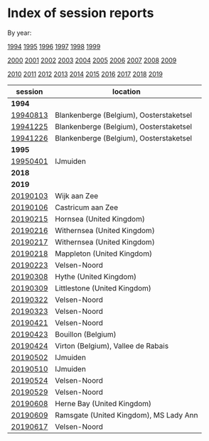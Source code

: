 # Index of session reports

By year:

[1994](reports/year/1994.md)
[1995](reports/year/1995.md)
[1996](reports/year/1996.md)
[1997](reports/year/1997.md)
[1998](reports/year/1998.md)
[1999](reports/year/1999.md)

[2000](reports/year/2000.md)
[2001](reports/year/2001.md)
[2002](reports/year/2002.md)
[2003](reports/year/2003.md)
[2004](reports/year/2004.md)
[2005](reports/year/2005.md)
[2006](reports/year/2006.md)
[2007](reports/year/2007.md)
[2008](reports/year/2008.md)
[2009](reports/year/2009.md)

[2010](reports/year/2010.md)
[2011](reports/year/2011.md)
[2012](reports/year/2012.md)
[2013](reports/year/2013.md)
[2014](reports/year/2014.md)
[2015](reports/year/2015.md)
[2016](reports/year/2016.md)
[2017](reports/year/2017.md)
[2018](reports/year/2018.md)
[2019](reports/year/2019.md)


session | location |
---|-------|
**1994** | |
[19940813](reports/19940813.md) | Blankenberge (Belgium), Oosterstaketsel |
[19941225](reports/19941225.md) | Blankenberge (Belgium), Oosterstaketsel |
[19941226](reports/19941226.md) | Blankenberge (Belgium), Oosterstaketsel |
**1995** | |
[19950401](reports/19950401.md) | IJmuiden |
**2018** | |
**2019** | |
[20190103](reports/template.md) | Wijk aan Zee |
[20190106](reports/template.md) | Castricum aan Zee |
[20190215](reports/template.md) | Hornsea (United Kingdom) |
[20190216](reports/template.md) | Withernsea (United Kingdom) |
[20190217](reports/template.md) | Withernsea (United Kingdom) |
[20190218](reports/template.md) | Mappleton (United Kingdom) |
[20190223](reports/template.md) | Velsen-Noord |
[20190308](reports/template.md) | Hythe (United Kingdom) |
[20190309](reports/template.md) | Littlestone (United Kingdom) |
[20190322](reports/template.md) | Velsen-Noord |
[20190323](reports/template.md) | Velsen-Noord |
[20190421](reports/template.md) | Velsen-Noord |
[20190423](reports/template.md) | Bouillon (Belgium) |
[20190424](reports/template.md) | Virton (Belgium), Vallee de Rabais |
[20190502](reports/template.md) | IJmuiden |
[20190510](reports/template.md) | IJmuiden |
[20190524](reports/template.md) | Velsen-Noord |
[20190529](reports/template.md) | Velsen-Noord |
[20190608](reports/template.md) | Herne Bay (United Kingdom) |
[20190609](reports/template.md) | Ramsgate (United Kingdom), MS Lady Ann |
[20190617](reports/template.md) | Velsen-Noord |


